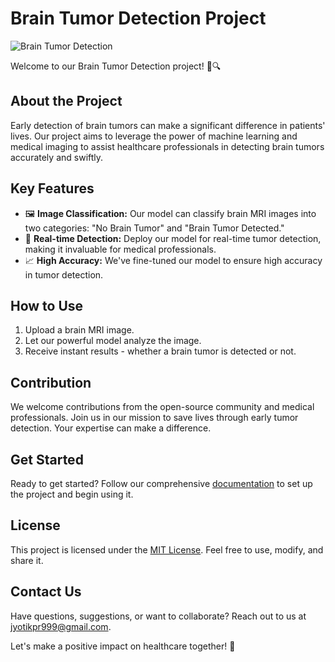 # Brain Tumor Detection Project

![Brain Tumor Detection](images/project_banner.jpg)

Welcome to our Brain Tumor Detection project! 🧠🔍

## About the Project

Early detection of brain tumors can make a significant difference in patients' lives. Our project aims to leverage the power of machine learning and medical imaging to assist healthcare professionals in detecting brain tumors accurately and swiftly.

## Key Features

- 🖼️ **Image Classification:** Our model can classify brain MRI images into two categories: "No Brain Tumor" and "Brain Tumor Detected."
- 🚀 **Real-time Detection:** Deploy our model for real-time tumor detection, making it invaluable for medical professionals.
- 📈 **High Accuracy:** We've fine-tuned our model to ensure high accuracy in tumor detection.

## How to Use

1. Upload a brain MRI image.
2. Let our powerful model analyze the image.
3. Receive instant results - whether a brain tumor is detected or not.

## Contribution

We welcome contributions from the open-source community and medical professionals. Join us in our mission to save lives through early tumor detection. Your expertise can make a difference.

## Get Started

Ready to get started? Follow our comprehensive [documentation](docs/getting-started.md) to set up the project and begin using it.

## License

This project is licensed under the [MIT License](LICENSE). Feel free to use, modify, and share it.

## Contact Us

Have questions, suggestions, or want to collaborate? Reach out to us at [jyotikpr999@gmail.com](mailto:jyotikpr999@gmail.com).

Let's make a positive impact on healthcare together! 🌟
